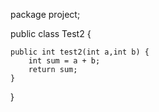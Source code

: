 package project;

public class Test2 {

	public int test2(int a,int b) {
		int sum = a + b;
		return sum;
	}
}
